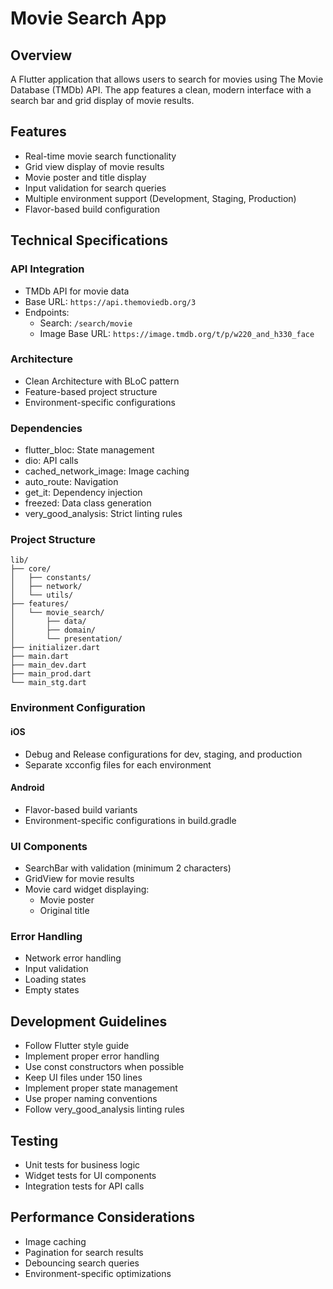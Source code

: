 # Movie Search App

## Overview

A Flutter application that allows users to search for movies using The Movie Database (TMDb) API. The app features a clean, modern interface with a search bar and grid display of movie results.

## Features

- Real-time movie search functionality
- Grid view display of movie results
- Movie poster and title display
- Input validation for search queries
- Multiple environment support (Development, Staging, Production)
- Flavor-based build configuration

## Technical Specifications

### API Integration

- TMDb API for movie data
- Base URL: `https://api.themoviedb.org/3`
- Endpoints:
  - Search: `/search/movie`
  - Image Base URL: `https://image.tmdb.org/t/p/w220_and_h330_face`

### Architecture

- Clean Architecture with BLoC pattern
- Feature-based project structure
- Environment-specific configurations

### Dependencies

- flutter_bloc: State management
- dio: API calls
- cached_network_image: Image caching
- auto_route: Navigation
- get_it: Dependency injection
- freezed: Data class generation
- very_good_analysis: Strict linting rules

### Project Structure

```
lib/
├── core/
│   ├── constants/
│   ├── network/
│   └── utils/
├── features/
│   └── movie_search/
│       ├── data/
│       ├── domain/
│       └── presentation/
├── initializer.dart
├── main.dart
├── main_dev.dart
├── main_prod.dart
└── main_stg.dart
```

### Environment Configuration

#### iOS

- Debug and Release configurations for dev, staging, and production
- Separate xcconfig files for each environment

#### Android

- Flavor-based build variants
- Environment-specific configurations in build.gradle

### UI Components

- SearchBar with validation (minimum 2 characters)
- GridView for movie results
- Movie card widget displaying:
  - Movie poster
  - Original title

### Error Handling

- Network error handling
- Input validation
- Loading states
- Empty states

## Development Guidelines

- Follow Flutter style guide
- Implement proper error handling
- Use const constructors when possible
- Keep UI files under 150 lines
- Implement proper state management
- Use proper naming conventions
- Follow very_good_analysis linting rules

## Testing

- Unit tests for business logic
- Widget tests for UI components
- Integration tests for API calls

## Performance Considerations

- Image caching
- Pagination for search results
- Debouncing search queries
- Environment-specific optimizations
